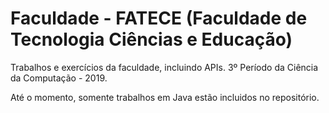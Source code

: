 # Faculdade - FATECE (Faculdade de Tecnologia Ciências e Educação)
Trabalhos e exercícios da faculdade, incluindo APIs. 3º Período da Ciência da Computação - 2019.

Até o momento, somente trabalhos em Java estão incluidos no repositório.
